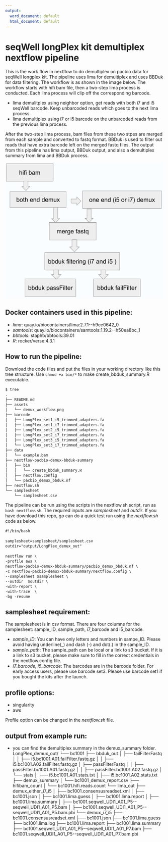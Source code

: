 ```yaml
---
output:
  word_document: default
  html_document: default
---
```


# seqWell longPlex kit demultiplex nextflow pipeline

This is the work flow in nextflow to do demultiplex on pacbio data for seqWell longplex kit. The pipeline uses lima for demultiplex and uses BBDuk for data filtering.  The workflow is as shown in the image below. The workflow starts with hifi bam file, then a two-step lima process is conducted. Each lima process will clip off the corresponding barcode.

 - lima demulitplex using neighbor option, get reads with both i7 and i5 seqWell barcode. Keep unbarcoded reads which goes to the next lima process.
 - lima demultiplex using i7 or i5 barcode on the unbarcoded reads from the previous lima process. 

After the two-step lima process, bam files from these two stpes are merged from each sample and converted to fastq format. BBDuk is used to filter out reads that have extra barcode left on the merged fastq files.
The output from this pipeline has lima output, BBDuk output, and also a demultiplex summary from lima and BBDuk process.

![Fig1. demultiplex workflow](./assets/demux_workflow.png)



## Docker containers used in this pipeline:
 - *lima*: quay.io/biocontainers/lima:2.7.1--h9ee0642_0
 - *samtools*: quay.io/biocontainers/samtools:1.19.2--h50ea8bc_1
 - *bbtools*: staphb/bbtools:39.01
 - *R*: rocker/verse:4.3.1



## How to run the pipeline:
Download the code files and put the files in your working directory like this tree structure. Use `chmod +x bin/*` to make create_bbduk_summary.R executable.

```
$ tree
.
├── README.md
├── assets
│   └── demux_workflow.png
├── barcode
│   ├── LongPlex_set1_i5_trimmed_adapters.fa
│   ├── LongPlex_set1_i7_trimmed_adapters.fa
│   ├── LongPlex_set2_i5_trimmed_adapters.fa
│   ├── LongPlex_set2_i7_trimmed_adapters.fa
│   ├── LongPlex_set3_i5_trimmed_adapters.fa
│   └── LongPlex_set3_i7_trimmed_adapters.fa
├── data
│   └── example.bam
├── nextflow-pacbio-demux-bbduk-summary
│   ├── bin
│   │   └── create_bbduk_summary.R
│   ├── nextflow.config
│   └── pacbio_demux_bbduk.nf
├── nextflow.sh
└── samplesheet
    └── samplesheet.csv
```
The pipeline can be run using the scripts in the nextflow.sh script, run as `bash nextflow.sh`.
The required inputs are *samplesheet* and *outdir*. If you have download this repo, go can do a quick test run using the *nextflow.sh* code as below.

```
#!/bin/bash

samplesheet=samplesheet/samplesheet.csv
outdir="output/LongPlex_demux_out"

nextflow run \
-profile aws \
nextflow-pacbio-demux-bbduk-summary/pacbio_demux_bbduk.nf \
-c nextflow-pacbio-demux-bbduk-summary/nextflow.config \
--samplesheet $samplesheet \
--outdir  $outdir \
-with-report \
-with-trace  \
-bg -resume

```


## samplesheet requirement: 
The samplesheet is in csv format. There are four columns for the samplesheet: sample_ID, sample_path, i7_barcode and i5_barcode.

 - *sample_ID*: You can have only letters and numbers in sampe_ID. Please avoid having underline(_) and dash (-) and dot(.) in the sample_ID.
 - *sample_path*: The sample_path can be local or a link to s3 bucket. If it is a link to s3 bucket, please make sure to fill in the correct credentials in the nextflow.config file.
 - *i7_barcode, i5_barcode*: The barcodes are in the barcode folder. For early access users, please use barcode set3. Please use barcode set1 if you bought the kits after the launch.

## profile options: 
 - singularity
 - aws
   
Profile option can be changed in the *nextflow.sh* file.


## output from example run:
 - you can find the demultiplex summary in the demux_summary folder.
LongPlex_demux_out/
└── bc1001
    ├── bbduk_out
    │   ├── failFilterFastq
    │   │   ├── i5.bc1001.A01.failFilter.fastq.gz
    │   │   ├── i5.bc1001.A02.failFilter.fastq.gz
    │   ├── passFilterFastq
    │   │   ├── passFilter.bc1001.A01.fastq.gz
    │   │   ├── passFilter.bc1001.A02.fastq.gz
    │   └── stats
    │       ├── i5.bc1001.A01.stats.txt
    │       ├── i5.bc1001.A02.stats.txt
    ├── demux_summary
    │   └── bc1001_demux_report.csv
    ├── hifibam_count
    │   └── bc1001.hifi.reads.count
    └── lima_out
        ├── demux_either_i7_i5
        │   ├── bc1001.consensusreadset.xml
        │   ├── bc1001.json
        │   ├── bc1001.lima.guess
        │   ├── bc1001.lima.report
        │   ├── bc1001.lima.summary
        │   ├── bc1001.seqwell_UDI1_A01_P5--seqwell_UDI1_A01_P5.bam
        │   ├── bc1001.seqwell_UDI1_A01_P5--seqwell_UDI1_A01_P5.bam.pbi
        └── demux_i7_i5
            ├── bc1001.consensusreadset.xml
            ├── bc1001.json
            ├── bc1001.lima.guess
            ├── bc1001.lima.log
            ├── bc1001.lima.report
            ├── bc1001.lima.summary
            ├── bc1001.seqwell_UDI1_A01_P5--seqwell_UDI1_A01_P7.bam
            ├── bc1001.seqwell_UDI1_A01_P5--seqwell_UDI1_A01_P7.bam.pbi
